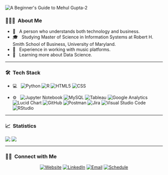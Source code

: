 ![A Beginner's Guide to Mehul Gupta-2](https://user-images.githubusercontent.com/52470314/147558933-a5625ff5-1ccb-4613-bc09-75b6e11714cb.png)


<h3> 👨🏻‍💻 &nbsp;About Me </h3>

- 🤔 &nbsp; A person who understands both technology and business.
- 🎓 &nbsp; Studying Master of Science in Information Systems at Robert H. Smith School of Business, University of Maryland.
- 💼 &nbsp; Experience in working with music platforms.
- 🌱 &nbsp; Learning more about Data Science.

<hr/>

<h3> 🛠 &nbsp;Tech Stack</h3>

- 💻 &nbsp;
  ![Python](https://img.shields.io/badge/-Python-333333?style=flat&logo=python)
  ![R](https://img.shields.io/badge/-R-333333?style=flat&logo=R&logoColor=276DC3)
  ![HTML5](https://img.shields.io/badge/-HTML5-333333?style=flat&logo=HTML5)
  ![CSS](https://img.shields.io/badge/-CSS-333333?style=flat&logo=CSS3&logoColor=1572B6)

- ⚙️ &nbsp;
  ![Jupyter Notebook](https://img.shields.io/badge/-Jupyter%20Notebook-333333?style=flat&logo=jupyter-notebook)
  ![MySQL](https://img.shields.io/badge/-MySQL-333333?style=flat&logo=mysql)
  ![Tableau](https://img.shields.io/badge/-Tableau-333333?style=flat&logo=tableau)
  ![Google Analytics](https://img.shields.io/badge/-Google%20Analytics-333333?style=flat&logo=google-analytics)
  ![Lucid Chart](https://img.shields.io/badge/-Lucid%20Chart-333333?style=flat&logo=lucid-chart)
  ![GitHub](https://img.shields.io/badge/-GitHub-333333?style=flat&logo=github)
  ![Postman](https://img.shields.io/badge/-Postman-333333?style=flat&logo=postman)
  ![Jira](https://img.shields.io/badge/-Jira-333333?style=flat&logo=jira)
  ![Visual Studio Code](https://img.shields.io/badge/-Visual%20Studio%20Code-333333?style=flat&logo=visual-studio-code&logoColor=007ACC)
  ![RStudio](https://img.shields.io/badge/-RStudio-333333?style=flat&logo=rstudio)

<hr/>

<h3>📈 &nbsp;Statistics</h3>
<img align="center" src="https://github-readme-stats.vercel.app/api?username=mehulg25&show_icons=true&include_all_commits=true&count_private=true&line_height=24&theme=vue&hide=stars" />  <img align="center" src="https://github-readme-stats.vercel.app/api/top-langs/?username=mehulg25&show_icons=true&include_all_commits=true&line_height=30&count_private=true&layout=compact&theme=vue" />

<hr/>

<h3> 🤝🏻 &nbsp;Connect with Me </h3>
<p align="center">
<a href="https://mehulg25.github.io"><img alt="Website" src="https://img.shields.io/badge/Website-www.mehulg25.github.io-blue?style=flat-square&logo=google-chrome"></a>
<a href="https://www.linkedin.com/in/mehulg25/"><img alt="LinkedIn" src="https://img.shields.io/badge/LinkedIn-Mehul%20Gupta-blue?style=flat-square&logo=linkedin"></a>
<a href="mailto:mehulg25@gmail.com"><img alt="Email" src="https://img.shields.io/badge/Email-mehulg25@gmail.com-blue?style=flat-square&logo=gmail"></a>
<a href="https://calendly.com/mehulg25"><img alt="Schedule" src="https://img.shields.io/badge/Meeting-mehulg25-blue?style=flat-square&logo=zoom"></a>
</p>
